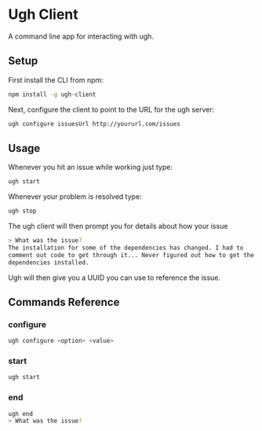 # Ugh Client

A command line app for interacting with ugh.

## Setup

First install the CLI from npm:

``` bash
npm install -g ugh-client
```

Next, configure the client to point to the URL for
the ugh server:

``` bash
ugh configure issuesUrl http://yoururl.com/issues
```

## Usage

Whenever you hit an issue while working just type:

``` bash
ugh start
```

Whenever your problem is resolved type:

``` bash
ugh stop
```

The ugh client will then prompt you for details about how your issue

``` bash
> What was the issue?
The installation for some of the dependencies has changed. I had to
comment out code to get through it... Never figured out how to get the
dependencies installed.
```

Ugh will then give you a UUID you can use to reference the issue.

## Commands Reference

### configure

``` bash
ugh configure <option> <value>
```

### start

``` bash
ugh start
```

### end

``` bash
ugh end
> What was the issue?
```